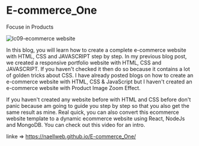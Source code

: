 # E-commerce_One

Focuse in Products

![lc09-ecommerce website](https://user-images.githubusercontent.com/83556964/208448400-cf0d61bf-c93a-44e4-b0c7-5e80d418cd2c.jpg)

In this blog, you will learn how to create a complete e-commerce website with HTML, CSS and JAVASCRIPT step by step. In my previous blog post, we created a responsive portfolio website with HTML, CSS and JAVASCRIPT. If you haven't checked it then do so because it contains a lot of golden tricks about CSS. I have already posted blogs on how to create an e-commerce website with HTML, CSS & JavaScript but I haven't created an e-commerce website with Product Image Zoom Effect.

If you haven't created any website before with HTML and CSS before don't panic because am going to guide you step by step so that you also get the same result as mine. Real quick, you can also convert this ecommerce website template to a dynamic ecommerce website using React, NodeJs and MongoDB. You can check out this video for an intro.

linke => https://naellweb.github.io/E-commerce_One/
